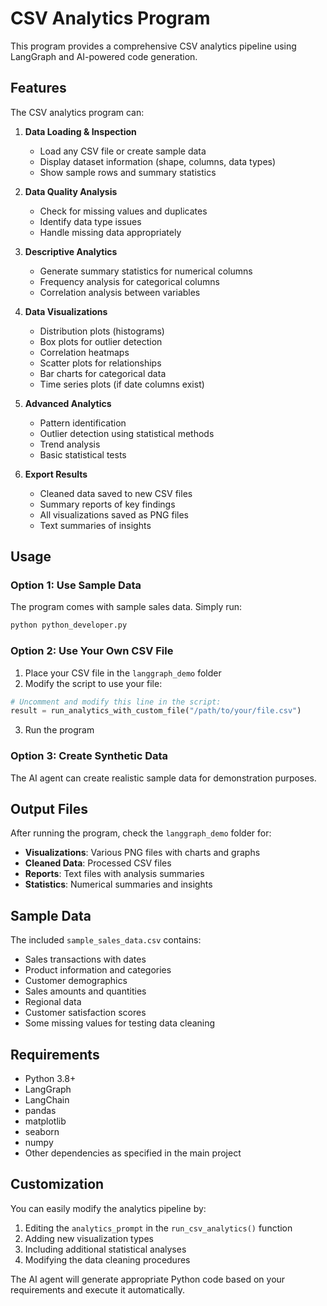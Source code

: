 # CSV Analytics Program

This program provides a comprehensive CSV analytics pipeline using LangGraph and AI-powered code generation.

## Features

The CSV analytics program can:

1. **Data Loading & Inspection**
   - Load any CSV file or create sample data
   - Display dataset information (shape, columns, data types)
   - Show sample rows and summary statistics

2. **Data Quality Analysis**
   - Check for missing values and duplicates
   - Identify data type issues
   - Handle missing data appropriately

3. **Descriptive Analytics**
   - Generate summary statistics for numerical columns
   - Frequency analysis for categorical columns
   - Correlation analysis between variables

4. **Data Visualizations**
   - Distribution plots (histograms)
   - Box plots for outlier detection
   - Correlation heatmaps
   - Scatter plots for relationships
   - Bar charts for categorical data
   - Time series plots (if date columns exist)

5. **Advanced Analytics**
   - Pattern identification
   - Outlier detection using statistical methods
   - Trend analysis
   - Basic statistical tests

6. **Export Results**
   - Cleaned data saved to new CSV files
   - Summary reports of key findings
   - All visualizations saved as PNG files
   - Text summaries of insights

## Usage

### Option 1: Use Sample Data
The program comes with sample sales data. Simply run:
```bash
python python_developer.py
```

### Option 2: Use Your Own CSV File
1. Place your CSV file in the `langgraph_demo` folder
2. Modify the script to use your file:
```python
# Uncomment and modify this line in the script:
result = run_analytics_with_custom_file("/path/to/your/file.csv")
```
3. Run the program

### Option 3: Create Synthetic Data
The AI agent can create realistic sample data for demonstration purposes.

## Output Files

After running the program, check the `langgraph_demo` folder for:
- **Visualizations**: Various PNG files with charts and graphs
- **Cleaned Data**: Processed CSV files
- **Reports**: Text files with analysis summaries
- **Statistics**: Numerical summaries and insights

## Sample Data

The included `sample_sales_data.csv` contains:
- Sales transactions with dates
- Product information and categories
- Customer demographics
- Sales amounts and quantities
- Regional data
- Customer satisfaction scores
- Some missing values for testing data cleaning

## Requirements

- Python 3.8+
- LangGraph
- LangChain
- pandas
- matplotlib
- seaborn
- numpy
- Other dependencies as specified in the main project

## Customization

You can easily modify the analytics pipeline by:
1. Editing the `analytics_prompt` in the `run_csv_analytics()` function
2. Adding new visualization types
3. Including additional statistical analyses
4. Modifying the data cleaning procedures

The AI agent will generate appropriate Python code based on your requirements and execute it automatically.

